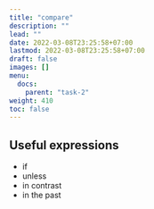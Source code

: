 ```yaml
---
title: "compare"
description: ""
lead: ""
date: 2022-03-08T23:25:58+07:00
lastmod: 2022-03-08T23:25:58+07:00
draft: false
images: []
menu:
  docs:
    parent: "task-2"
weight: 410
toc: false
---
```


## Useful expressions

- if
- unless
- in contrast
- in the past
